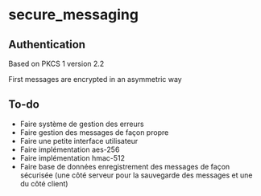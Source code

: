 # secure_messaging

## Authentication 

Based on PKCS 1 version 2.2

First messages are encrypted in an asymmetric way 

## To-do

- Faire système de gestion des erreurs
- Faire gestion des messages de façon propre 
- Faire une petite interface utilisateur
- Faire implémentation aes-256
- Faire implémentation hmac-512
- Faire base de données enregistrement des messages de façon sécurisée (une côté serveur pour la sauvegarde des messages et une du côté client)